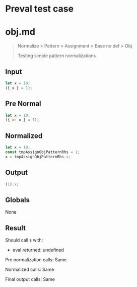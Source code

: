 # Preval test case

# obj.md

> Normalize > Pattern > Assignment > Base no def > Obj
>
> Testing simple pattern normalizations

## Input

`````js filename=intro
let x = 10;
({ x } = 1);
`````

## Pre Normal

`````js filename=intro
let x = 10;
({ x: x } = 1);
`````

## Normalized

`````js filename=intro
let x = 10;
const tmpAssignObjPatternRhs = 1;
x = tmpAssignObjPatternRhs.x;
`````

## Output

`````js filename=intro
(1).x;
`````

## Globals

None

## Result

Should call `$` with:
 - eval returned: undefined

Pre normalization calls: Same

Normalized calls: Same

Final output calls: Same
